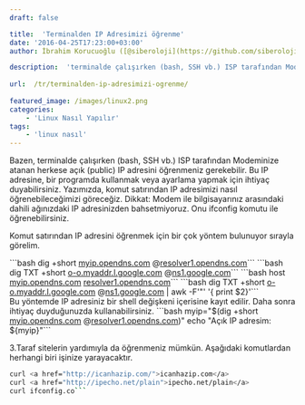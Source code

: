 ```yaml
---
draft: false

title:  'Terminalden IP Adresimizi öğrenme'
date: '2016-04-25T17:23:00+03:00'
author: İbrahim Korucuoğlu ([@siberoloji](https://github.com/siberoloji))

description:  'terminalde çalışırken (bash, SSH vb.) ISP tarafından Modeminize atanan herkese açık (public) IP adresini öğrenmeniz gerekebilir. Bu IP adresine, bir programda kullanmak veya ayarlama yapmak için ihtiyaç duyabilirsiniz. Yazımızda, komut satırından IP adresimizi nasıl öğrenebileceğimizi göreceğiz. ' 
 
url:  /tr/terminalden-ip-adresimizi-ogrenme/
 
featured_image: /images/linux2.png
categories:
    - 'Linux Nasıl Yapılır'
tags:
    - 'linux nasıl'
---
```

Bazen, terminalde çalışırken (bash, SSH vb.) ISP tarafından Modeminize atanan herkese açık (public) IP adresini öğrenmeniz gerekebilir. Bu IP adresine, bir programda kullanmak veya ayarlama yapmak için ihtiyaç duyabilirsiniz. Yazımızda, komut satırından IP adresimizi nasıl öğrenebileceğimizi göreceğiz. Dikkat: Modem ile bilgisayarınız arasındaki dahili ağınızdaki IP adresinizden bahsetmiyoruz. Onu ifconfig komutu ile öğrenebilirsiniz.

Komut satırından IP adresini öğrenmek için bir çok yöntem bulunuyor sırayla görelim.
<!-- wp:group {"layout":{"type":"constrained"}} -->
<div class="wp-block-group"><!-- wp:group {"layout":{"type":"constrained"}} -->
<div class="wp-block-group">```bash
dig +short <a href="http://myip.opendns.com/">myip.opendns.com</a> @<a href="http://resolver1.opendns.com/">resolver1.opendns.com</a>```
```bash
dig TXT +short <a href="http://o-o.myaddr.l.google.com/">o-o.myaddr.l.google.com</a> @<a href="http://ns1.google.com/">ns1.google.com</a>```
```bash
host <a href="http://myip.opendns.com/">myip.opendns.com</a> <a href="http://resolver1.opendns.com/">resolver1.opendns.com</a>```
```bash
dig TXT +short <a href="http://o-o.myaddr.l.google.com/">o-o.myaddr.l.google.com</a> @<a href="http://ns1.google.com/">ns1.google.com</a> | awk -F'"' '{ print $2}'```
</div>
<!-- /wp:group --></div>
<!-- /wp:group -->
Bu yöntemde IP adresiniz bir shell değişkeni içerisine kayıt edilir. Daha sonra ihtiyaç duyduğunuzda kullanabilirsiniz.
```bash
myip="$(dig +short <a href="http://myip.opendns.com/">myip.opendns.com</a> @<a href="http://resolver1.opendns.com/">resolver1.opendns.com</a>)"
echo "Açık IP adresim: ${myip}"```

3.Taraf sitelerin yardımıyla da öğrenmeniz mümkün. Aşağıdaki komutlardan herhangi biri işinize yarayacaktır.
```bash
curl <a href="http://icanhazip.com/">icanhazip.com</a>
curl <a href="http://ipecho.net/plain">ipecho.net/plain</a>
curl ifconfig.co```
